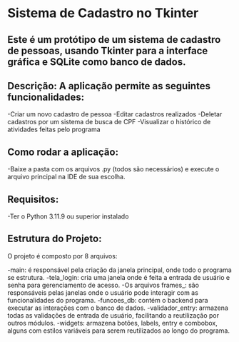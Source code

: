Sistema de Cadastro no Tkinter
==============================
Este é um protótipo de um sistema de cadastro de pessoas, usando Tkinter para a interface gráfica e SQLite como banco de dados.
------------------------------------------------
Descrição:
A aplicação permite as seguintes funcionalidades:
-------------------------------------------------
  -Criar um novo cadastro de pessoa
  -Editar cadastros realizados
  -Deletar cadastros por um sistema de busca de CPF
  -Visualizar o histórico de atividades feitas pelo programa
  
Como rodar a aplicação:
-------------------------------------------------
  -Baixe a pasta com os arquivos .py (todos são necessários) e execute o arquivo principal na IDE de sua escolha.
  
Requisitos:
-------------------------------------------------
  -Ter o Python 3.11.9 ou superior instalado
  
Estrutura do Projeto:
-------------------------------------------------
O projeto é composto por 8 arquivos:

  -main: é responsável pela criação da janela principal, onde todo o programa se estrutura.
  -tela_login: cria uma janela onde é feita a entrada de usuário e senha para gerenciamento de acesso.
  -Os arquivos frames_: são responsáveis pelas janelas onde o usuário pode interagir com as funcionalidades do programa.
  -funcoes_db: contém o backend para executar as interações com o banco de dados.
  -validador_entry: armazena todas as validações de entrada de usuário, facilitando a reutilização por outros módulos.
  -widgets: armazena botões, labels, entry e combobox, alguns com estilos variáveis para serem reutilizados ao longo do programa.
